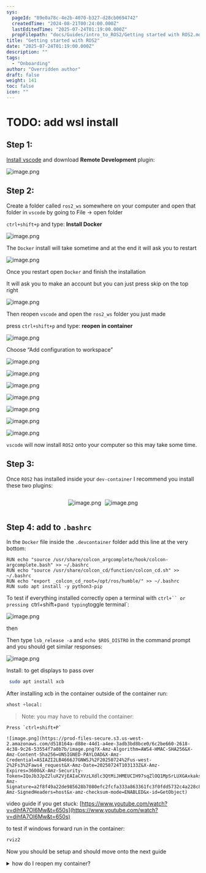 ```yaml
---
sys:
  pageId: "89e0a78c-4e2b-4070-b327-d28cb0694742"
  createdTime: "2024-08-21T00:24:00.000Z"
  lastEditedTime: "2025-07-24T01:19:00.000Z"
  propFilepath: "docs/Guides/intro_to_ROS2/Getting started with ROS2.md"
title: "Getting started with ROS2"
date: "2025-07-24T01:19:00.000Z"
description: ""
tags:
  - "Onboarding"
author: "Overridden author"
draft: false
weight: 141
toc: false
icon: ""
---
```


# TODO: add wsl install

## Step 1:

[Install vscode](https://code.visualstudio.com/download) and download **Remote Development** plugin:

![image.png](https://prod-files-secure.s3.us-west-2.amazonaws.com/d518164a-d88e-44d1-a4ee-3adb3bd8bce0/efb52993-1881-4a40-b95e-6f020334f022/image.png?X-Amz-Algorithm=AWS4-HMAC-SHA256&X-Amz-Content-Sha256=UNSIGNED-PAYLOAD&X-Amz-Credential=ASIAZI2LB4662F4DF6UH%2F20250724%2Fus-west-2%2Fs3%2Faws4_request&X-Amz-Date=20250724T103127Z&X-Amz-Expires=3600&X-Amz-Security-Token=IQoJb3JpZ2luX2VjEAIaCXVzLXdlc3QtMiJHMEUCIHxkCJArl%2Bz8Lkx0YLsAcQ7XftOl0q%2FUeCbVjavQJcrJAiEA5DLNZ9Nzhcj5a9gPWy5ukVQ%2B3B%2BcZCwuw5WJVnunmwQq%2FwMIKxAAGgw2Mzc0MjMxODM4MDUiDH9nNLQxBtWgLRAivircA2Fiv7BU0wD5BaflRGsTwIDPOHLuTlv2u8LFDsz9yeeYGQs9grQA88zRnIeZsRDKDgDFal4RiaE%2Byq647ZOfXfr4%2BASio8%2FkwaPUaxgp1CIiZONFfs0R%2FXloZelkpFCWQy9Q7yN8IwXHTHv6gv%2BF2hV%2BE7F2DmwhoVgzZkwGUQ4iVJP2STgekAcdsGMMmJoLWyQ77mNtNdKX1owaYuxHkdPJZYcFhBt7BLF1IEF3uo062COgM%2ForKq5ofkSKyCtHrGBLonGDcIROq%2FrwswAo4I0tMSjRDbllItxskjYjhyktcUiKVfNzJJ5%2FcZAgtmk1hrKkBSSgKN%2BUyPWaSqAg5aX%2B9thF0uUb%2F6ywesAeBYeYtvYdeuXnIdiVeWXLjbdMlciV%2F0YqYIi77lW1%2FlRY83z9yY3XX4STENCRsEpiH0PKDlRkwkgej2PTDdpiJsEBaz%2FAH1T2sTLTXHkMaOqHivfXGhwM%2BjXzcfp%2BHV6tGTZSzJ9X89s2dkGk3VD%2FCrWn%2BUMhsH4LQpT1KCbrWK8VQ3%2FiDN6A55Qjlm48dIupCf1tOSw03LbFrFdsJ3nU5xW2BZ12hZGbdHCymZxCpqzQ%2BtwGMeZpgu4bW6vTl9FW%2Brfzw%2Fyg29jUQV9M343UMJuPiMQGOqUBFjdxpYRE3EIyb1ASM%2BvXohy8QnqfS60JWYlNwMuD%2FCDkmbuQ4Jnje10p2zIwKGULlAyRHmjIwQTH3eIkvpSa0%2BrUkD67dCScmphyygTr4AnvC6GLpeuYtk3QE%2BhExGxRzr3v6XdeBtEj2qR01oq%2BK25Zh0ZrRTJUPbs3W6beIR9noxwhHElppmbQiApG8GDMmaADC00S45Q09eUNTU%2FUyKK6B2oM&X-Amz-Signature=c00b49f38c87e3d11896828e27c5c75b959ec7be9cb0b721836033d4c89767ff&X-Amz-SignedHeaders=host&x-amz-checksum-mode=ENABLED&x-id=GetObject)

## Step 2:

Create a folder called `ros2_ws` somewhere on your computer and open that folder in `vscode` by going to File → open folder 

`ctrl+shift+p` and type: **Install Docker**

![image.png](https://prod-files-secure.s3.us-west-2.amazonaws.com/d518164a-d88e-44d1-a4ee-3adb3bd8bce0/2269dc0e-1cd5-47ff-bceb-c04ad9b2eab0/image.png?X-Amz-Algorithm=AWS4-HMAC-SHA256&X-Amz-Content-Sha256=UNSIGNED-PAYLOAD&X-Amz-Credential=ASIAZI2LB4662F4DF6UH%2F20250724%2Fus-west-2%2Fs3%2Faws4_request&X-Amz-Date=20250724T103127Z&X-Amz-Expires=3600&X-Amz-Security-Token=IQoJb3JpZ2luX2VjEAIaCXVzLXdlc3QtMiJHMEUCIHxkCJArl%2Bz8Lkx0YLsAcQ7XftOl0q%2FUeCbVjavQJcrJAiEA5DLNZ9Nzhcj5a9gPWy5ukVQ%2B3B%2BcZCwuw5WJVnunmwQq%2FwMIKxAAGgw2Mzc0MjMxODM4MDUiDH9nNLQxBtWgLRAivircA2Fiv7BU0wD5BaflRGsTwIDPOHLuTlv2u8LFDsz9yeeYGQs9grQA88zRnIeZsRDKDgDFal4RiaE%2Byq647ZOfXfr4%2BASio8%2FkwaPUaxgp1CIiZONFfs0R%2FXloZelkpFCWQy9Q7yN8IwXHTHv6gv%2BF2hV%2BE7F2DmwhoVgzZkwGUQ4iVJP2STgekAcdsGMMmJoLWyQ77mNtNdKX1owaYuxHkdPJZYcFhBt7BLF1IEF3uo062COgM%2ForKq5ofkSKyCtHrGBLonGDcIROq%2FrwswAo4I0tMSjRDbllItxskjYjhyktcUiKVfNzJJ5%2FcZAgtmk1hrKkBSSgKN%2BUyPWaSqAg5aX%2B9thF0uUb%2F6ywesAeBYeYtvYdeuXnIdiVeWXLjbdMlciV%2F0YqYIi77lW1%2FlRY83z9yY3XX4STENCRsEpiH0PKDlRkwkgej2PTDdpiJsEBaz%2FAH1T2sTLTXHkMaOqHivfXGhwM%2BjXzcfp%2BHV6tGTZSzJ9X89s2dkGk3VD%2FCrWn%2BUMhsH4LQpT1KCbrWK8VQ3%2FiDN6A55Qjlm48dIupCf1tOSw03LbFrFdsJ3nU5xW2BZ12hZGbdHCymZxCpqzQ%2BtwGMeZpgu4bW6vTl9FW%2Brfzw%2Fyg29jUQV9M343UMJuPiMQGOqUBFjdxpYRE3EIyb1ASM%2BvXohy8QnqfS60JWYlNwMuD%2FCDkmbuQ4Jnje10p2zIwKGULlAyRHmjIwQTH3eIkvpSa0%2BrUkD67dCScmphyygTr4AnvC6GLpeuYtk3QE%2BhExGxRzr3v6XdeBtEj2qR01oq%2BK25Zh0ZrRTJUPbs3W6beIR9noxwhHElppmbQiApG8GDMmaADC00S45Q09eUNTU%2FUyKK6B2oM&X-Amz-Signature=c79c3fbf0532223f680466d9b42f1290185061c9ef31774fe71b1bcb8ab3f087&X-Amz-SignedHeaders=host&x-amz-checksum-mode=ENABLED&x-id=GetObject)

The `Docker` install will take sometime and at the end it will ask you to restart

![image.png](https://prod-files-secure.s3.us-west-2.amazonaws.com/d518164a-d88e-44d1-a4ee-3adb3bd8bce0/ed233f78-be33-4b1f-b89c-9c346c0e961e/image.png?X-Amz-Algorithm=AWS4-HMAC-SHA256&X-Amz-Content-Sha256=UNSIGNED-PAYLOAD&X-Amz-Credential=ASIAZI2LB4662F4DF6UH%2F20250724%2Fus-west-2%2Fs3%2Faws4_request&X-Amz-Date=20250724T103127Z&X-Amz-Expires=3600&X-Amz-Security-Token=IQoJb3JpZ2luX2VjEAIaCXVzLXdlc3QtMiJHMEUCIHxkCJArl%2Bz8Lkx0YLsAcQ7XftOl0q%2FUeCbVjavQJcrJAiEA5DLNZ9Nzhcj5a9gPWy5ukVQ%2B3B%2BcZCwuw5WJVnunmwQq%2FwMIKxAAGgw2Mzc0MjMxODM4MDUiDH9nNLQxBtWgLRAivircA2Fiv7BU0wD5BaflRGsTwIDPOHLuTlv2u8LFDsz9yeeYGQs9grQA88zRnIeZsRDKDgDFal4RiaE%2Byq647ZOfXfr4%2BASio8%2FkwaPUaxgp1CIiZONFfs0R%2FXloZelkpFCWQy9Q7yN8IwXHTHv6gv%2BF2hV%2BE7F2DmwhoVgzZkwGUQ4iVJP2STgekAcdsGMMmJoLWyQ77mNtNdKX1owaYuxHkdPJZYcFhBt7BLF1IEF3uo062COgM%2ForKq5ofkSKyCtHrGBLonGDcIROq%2FrwswAo4I0tMSjRDbllItxskjYjhyktcUiKVfNzJJ5%2FcZAgtmk1hrKkBSSgKN%2BUyPWaSqAg5aX%2B9thF0uUb%2F6ywesAeBYeYtvYdeuXnIdiVeWXLjbdMlciV%2F0YqYIi77lW1%2FlRY83z9yY3XX4STENCRsEpiH0PKDlRkwkgej2PTDdpiJsEBaz%2FAH1T2sTLTXHkMaOqHivfXGhwM%2BjXzcfp%2BHV6tGTZSzJ9X89s2dkGk3VD%2FCrWn%2BUMhsH4LQpT1KCbrWK8VQ3%2FiDN6A55Qjlm48dIupCf1tOSw03LbFrFdsJ3nU5xW2BZ12hZGbdHCymZxCpqzQ%2BtwGMeZpgu4bW6vTl9FW%2Brfzw%2Fyg29jUQV9M343UMJuPiMQGOqUBFjdxpYRE3EIyb1ASM%2BvXohy8QnqfS60JWYlNwMuD%2FCDkmbuQ4Jnje10p2zIwKGULlAyRHmjIwQTH3eIkvpSa0%2BrUkD67dCScmphyygTr4AnvC6GLpeuYtk3QE%2BhExGxRzr3v6XdeBtEj2qR01oq%2BK25Zh0ZrRTJUPbs3W6beIR9noxwhHElppmbQiApG8GDMmaADC00S45Q09eUNTU%2FUyKK6B2oM&X-Amz-Signature=76fbecfaa113ca83d3561f0872426c2a45d53b2546084d7bb369c6aa777645e7&X-Amz-SignedHeaders=host&x-amz-checksum-mode=ENABLED&x-id=GetObject)

Once you restart open `Docker` and finish the installation

It will ask you to make an account but you can just press skip on the top right

![image.png](https://prod-files-secure.s3.us-west-2.amazonaws.com/d518164a-d88e-44d1-a4ee-3adb3bd8bce0/21010ad9-1659-4fd9-9f59-9932a09b2a3d/image.png?X-Amz-Algorithm=AWS4-HMAC-SHA256&X-Amz-Content-Sha256=UNSIGNED-PAYLOAD&X-Amz-Credential=ASIAZI2LB4662F4DF6UH%2F20250724%2Fus-west-2%2Fs3%2Faws4_request&X-Amz-Date=20250724T103127Z&X-Amz-Expires=3600&X-Amz-Security-Token=IQoJb3JpZ2luX2VjEAIaCXVzLXdlc3QtMiJHMEUCIHxkCJArl%2Bz8Lkx0YLsAcQ7XftOl0q%2FUeCbVjavQJcrJAiEA5DLNZ9Nzhcj5a9gPWy5ukVQ%2B3B%2BcZCwuw5WJVnunmwQq%2FwMIKxAAGgw2Mzc0MjMxODM4MDUiDH9nNLQxBtWgLRAivircA2Fiv7BU0wD5BaflRGsTwIDPOHLuTlv2u8LFDsz9yeeYGQs9grQA88zRnIeZsRDKDgDFal4RiaE%2Byq647ZOfXfr4%2BASio8%2FkwaPUaxgp1CIiZONFfs0R%2FXloZelkpFCWQy9Q7yN8IwXHTHv6gv%2BF2hV%2BE7F2DmwhoVgzZkwGUQ4iVJP2STgekAcdsGMMmJoLWyQ77mNtNdKX1owaYuxHkdPJZYcFhBt7BLF1IEF3uo062COgM%2ForKq5ofkSKyCtHrGBLonGDcIROq%2FrwswAo4I0tMSjRDbllItxskjYjhyktcUiKVfNzJJ5%2FcZAgtmk1hrKkBSSgKN%2BUyPWaSqAg5aX%2B9thF0uUb%2F6ywesAeBYeYtvYdeuXnIdiVeWXLjbdMlciV%2F0YqYIi77lW1%2FlRY83z9yY3XX4STENCRsEpiH0PKDlRkwkgej2PTDdpiJsEBaz%2FAH1T2sTLTXHkMaOqHivfXGhwM%2BjXzcfp%2BHV6tGTZSzJ9X89s2dkGk3VD%2FCrWn%2BUMhsH4LQpT1KCbrWK8VQ3%2FiDN6A55Qjlm48dIupCf1tOSw03LbFrFdsJ3nU5xW2BZ12hZGbdHCymZxCpqzQ%2BtwGMeZpgu4bW6vTl9FW%2Brfzw%2Fyg29jUQV9M343UMJuPiMQGOqUBFjdxpYRE3EIyb1ASM%2BvXohy8QnqfS60JWYlNwMuD%2FCDkmbuQ4Jnje10p2zIwKGULlAyRHmjIwQTH3eIkvpSa0%2BrUkD67dCScmphyygTr4AnvC6GLpeuYtk3QE%2BhExGxRzr3v6XdeBtEj2qR01oq%2BK25Zh0ZrRTJUPbs3W6beIR9noxwhHElppmbQiApG8GDMmaADC00S45Q09eUNTU%2FUyKK6B2oM&X-Amz-Signature=d8d1a1bc188ae75e262825bd8378f6f3aa180f93f732f419af96aa88be714178&X-Amz-SignedHeaders=host&x-amz-checksum-mode=ENABLED&x-id=GetObject)

Then reopen `vscode` and open the `ros2_ws` folder you just made

press `ctrl+shift+p` and type: **reopen in container**

![image.png](https://prod-files-secure.s3.us-west-2.amazonaws.com/d518164a-d88e-44d1-a4ee-3adb3bd8bce0/4e93b8c2-41ad-488c-8095-c74205196118/image.png?X-Amz-Algorithm=AWS4-HMAC-SHA256&X-Amz-Content-Sha256=UNSIGNED-PAYLOAD&X-Amz-Credential=ASIAZI2LB4662F4DF6UH%2F20250724%2Fus-west-2%2Fs3%2Faws4_request&X-Amz-Date=20250724T103127Z&X-Amz-Expires=3600&X-Amz-Security-Token=IQoJb3JpZ2luX2VjEAIaCXVzLXdlc3QtMiJHMEUCIHxkCJArl%2Bz8Lkx0YLsAcQ7XftOl0q%2FUeCbVjavQJcrJAiEA5DLNZ9Nzhcj5a9gPWy5ukVQ%2B3B%2BcZCwuw5WJVnunmwQq%2FwMIKxAAGgw2Mzc0MjMxODM4MDUiDH9nNLQxBtWgLRAivircA2Fiv7BU0wD5BaflRGsTwIDPOHLuTlv2u8LFDsz9yeeYGQs9grQA88zRnIeZsRDKDgDFal4RiaE%2Byq647ZOfXfr4%2BASio8%2FkwaPUaxgp1CIiZONFfs0R%2FXloZelkpFCWQy9Q7yN8IwXHTHv6gv%2BF2hV%2BE7F2DmwhoVgzZkwGUQ4iVJP2STgekAcdsGMMmJoLWyQ77mNtNdKX1owaYuxHkdPJZYcFhBt7BLF1IEF3uo062COgM%2ForKq5ofkSKyCtHrGBLonGDcIROq%2FrwswAo4I0tMSjRDbllItxskjYjhyktcUiKVfNzJJ5%2FcZAgtmk1hrKkBSSgKN%2BUyPWaSqAg5aX%2B9thF0uUb%2F6ywesAeBYeYtvYdeuXnIdiVeWXLjbdMlciV%2F0YqYIi77lW1%2FlRY83z9yY3XX4STENCRsEpiH0PKDlRkwkgej2PTDdpiJsEBaz%2FAH1T2sTLTXHkMaOqHivfXGhwM%2BjXzcfp%2BHV6tGTZSzJ9X89s2dkGk3VD%2FCrWn%2BUMhsH4LQpT1KCbrWK8VQ3%2FiDN6A55Qjlm48dIupCf1tOSw03LbFrFdsJ3nU5xW2BZ12hZGbdHCymZxCpqzQ%2BtwGMeZpgu4bW6vTl9FW%2Brfzw%2Fyg29jUQV9M343UMJuPiMQGOqUBFjdxpYRE3EIyb1ASM%2BvXohy8QnqfS60JWYlNwMuD%2FCDkmbuQ4Jnje10p2zIwKGULlAyRHmjIwQTH3eIkvpSa0%2BrUkD67dCScmphyygTr4AnvC6GLpeuYtk3QE%2BhExGxRzr3v6XdeBtEj2qR01oq%2BK25Zh0ZrRTJUPbs3W6beIR9noxwhHElppmbQiApG8GDMmaADC00S45Q09eUNTU%2FUyKK6B2oM&X-Amz-Signature=a9f3c9ea0089d3d75205aaeccf75dd136bc0affea17526df60aac3dfd7c0029c&X-Amz-SignedHeaders=host&x-amz-checksum-mode=ENABLED&x-id=GetObject)

Choose “Add configuration to workspace”

![image.png](https://prod-files-secure.s3.us-west-2.amazonaws.com/d518164a-d88e-44d1-a4ee-3adb3bd8bce0/9560b282-5060-4989-ba37-97e7b2c22476/image.png?X-Amz-Algorithm=AWS4-HMAC-SHA256&X-Amz-Content-Sha256=UNSIGNED-PAYLOAD&X-Amz-Credential=ASIAZI2LB4662F4DF6UH%2F20250724%2Fus-west-2%2Fs3%2Faws4_request&X-Amz-Date=20250724T103127Z&X-Amz-Expires=3600&X-Amz-Security-Token=IQoJb3JpZ2luX2VjEAIaCXVzLXdlc3QtMiJHMEUCIHxkCJArl%2Bz8Lkx0YLsAcQ7XftOl0q%2FUeCbVjavQJcrJAiEA5DLNZ9Nzhcj5a9gPWy5ukVQ%2B3B%2BcZCwuw5WJVnunmwQq%2FwMIKxAAGgw2Mzc0MjMxODM4MDUiDH9nNLQxBtWgLRAivircA2Fiv7BU0wD5BaflRGsTwIDPOHLuTlv2u8LFDsz9yeeYGQs9grQA88zRnIeZsRDKDgDFal4RiaE%2Byq647ZOfXfr4%2BASio8%2FkwaPUaxgp1CIiZONFfs0R%2FXloZelkpFCWQy9Q7yN8IwXHTHv6gv%2BF2hV%2BE7F2DmwhoVgzZkwGUQ4iVJP2STgekAcdsGMMmJoLWyQ77mNtNdKX1owaYuxHkdPJZYcFhBt7BLF1IEF3uo062COgM%2ForKq5ofkSKyCtHrGBLonGDcIROq%2FrwswAo4I0tMSjRDbllItxskjYjhyktcUiKVfNzJJ5%2FcZAgtmk1hrKkBSSgKN%2BUyPWaSqAg5aX%2B9thF0uUb%2F6ywesAeBYeYtvYdeuXnIdiVeWXLjbdMlciV%2F0YqYIi77lW1%2FlRY83z9yY3XX4STENCRsEpiH0PKDlRkwkgej2PTDdpiJsEBaz%2FAH1T2sTLTXHkMaOqHivfXGhwM%2BjXzcfp%2BHV6tGTZSzJ9X89s2dkGk3VD%2FCrWn%2BUMhsH4LQpT1KCbrWK8VQ3%2FiDN6A55Qjlm48dIupCf1tOSw03LbFrFdsJ3nU5xW2BZ12hZGbdHCymZxCpqzQ%2BtwGMeZpgu4bW6vTl9FW%2Brfzw%2Fyg29jUQV9M343UMJuPiMQGOqUBFjdxpYRE3EIyb1ASM%2BvXohy8QnqfS60JWYlNwMuD%2FCDkmbuQ4Jnje10p2zIwKGULlAyRHmjIwQTH3eIkvpSa0%2BrUkD67dCScmphyygTr4AnvC6GLpeuYtk3QE%2BhExGxRzr3v6XdeBtEj2qR01oq%2BK25Zh0ZrRTJUPbs3W6beIR9noxwhHElppmbQiApG8GDMmaADC00S45Q09eUNTU%2FUyKK6B2oM&X-Amz-Signature=3869a7a22fcd809dd955bebd84bee1429cf28f8eabe4b590034df0ba55c86ef0&X-Amz-SignedHeaders=host&x-amz-checksum-mode=ENABLED&x-id=GetObject)

![image.png](https://prod-files-secure.s3.us-west-2.amazonaws.com/d518164a-d88e-44d1-a4ee-3adb3bd8bce0/2ee63f81-886b-48e8-a553-dc6e5eac99e4/image.png?X-Amz-Algorithm=AWS4-HMAC-SHA256&X-Amz-Content-Sha256=UNSIGNED-PAYLOAD&X-Amz-Credential=ASIAZI2LB4662F4DF6UH%2F20250724%2Fus-west-2%2Fs3%2Faws4_request&X-Amz-Date=20250724T103127Z&X-Amz-Expires=3600&X-Amz-Security-Token=IQoJb3JpZ2luX2VjEAIaCXVzLXdlc3QtMiJHMEUCIHxkCJArl%2Bz8Lkx0YLsAcQ7XftOl0q%2FUeCbVjavQJcrJAiEA5DLNZ9Nzhcj5a9gPWy5ukVQ%2B3B%2BcZCwuw5WJVnunmwQq%2FwMIKxAAGgw2Mzc0MjMxODM4MDUiDH9nNLQxBtWgLRAivircA2Fiv7BU0wD5BaflRGsTwIDPOHLuTlv2u8LFDsz9yeeYGQs9grQA88zRnIeZsRDKDgDFal4RiaE%2Byq647ZOfXfr4%2BASio8%2FkwaPUaxgp1CIiZONFfs0R%2FXloZelkpFCWQy9Q7yN8IwXHTHv6gv%2BF2hV%2BE7F2DmwhoVgzZkwGUQ4iVJP2STgekAcdsGMMmJoLWyQ77mNtNdKX1owaYuxHkdPJZYcFhBt7BLF1IEF3uo062COgM%2ForKq5ofkSKyCtHrGBLonGDcIROq%2FrwswAo4I0tMSjRDbllItxskjYjhyktcUiKVfNzJJ5%2FcZAgtmk1hrKkBSSgKN%2BUyPWaSqAg5aX%2B9thF0uUb%2F6ywesAeBYeYtvYdeuXnIdiVeWXLjbdMlciV%2F0YqYIi77lW1%2FlRY83z9yY3XX4STENCRsEpiH0PKDlRkwkgej2PTDdpiJsEBaz%2FAH1T2sTLTXHkMaOqHivfXGhwM%2BjXzcfp%2BHV6tGTZSzJ9X89s2dkGk3VD%2FCrWn%2BUMhsH4LQpT1KCbrWK8VQ3%2FiDN6A55Qjlm48dIupCf1tOSw03LbFrFdsJ3nU5xW2BZ12hZGbdHCymZxCpqzQ%2BtwGMeZpgu4bW6vTl9FW%2Brfzw%2Fyg29jUQV9M343UMJuPiMQGOqUBFjdxpYRE3EIyb1ASM%2BvXohy8QnqfS60JWYlNwMuD%2FCDkmbuQ4Jnje10p2zIwKGULlAyRHmjIwQTH3eIkvpSa0%2BrUkD67dCScmphyygTr4AnvC6GLpeuYtk3QE%2BhExGxRzr3v6XdeBtEj2qR01oq%2BK25Zh0ZrRTJUPbs3W6beIR9noxwhHElppmbQiApG8GDMmaADC00S45Q09eUNTU%2FUyKK6B2oM&X-Amz-Signature=6b09939b7f3667eee2b9b94ce9430a5e223c310653f876df7c77e5c40a330bbc&X-Amz-SignedHeaders=host&x-amz-checksum-mode=ENABLED&x-id=GetObject)

![image.png](https://prod-files-secure.s3.us-west-2.amazonaws.com/d518164a-d88e-44d1-a4ee-3adb3bd8bce0/e0fd626c-c8b6-4b2c-95d1-fa4c26514504/image.png?X-Amz-Algorithm=AWS4-HMAC-SHA256&X-Amz-Content-Sha256=UNSIGNED-PAYLOAD&X-Amz-Credential=ASIAZI2LB4662F4DF6UH%2F20250724%2Fus-west-2%2Fs3%2Faws4_request&X-Amz-Date=20250724T103127Z&X-Amz-Expires=3600&X-Amz-Security-Token=IQoJb3JpZ2luX2VjEAIaCXVzLXdlc3QtMiJHMEUCIHxkCJArl%2Bz8Lkx0YLsAcQ7XftOl0q%2FUeCbVjavQJcrJAiEA5DLNZ9Nzhcj5a9gPWy5ukVQ%2B3B%2BcZCwuw5WJVnunmwQq%2FwMIKxAAGgw2Mzc0MjMxODM4MDUiDH9nNLQxBtWgLRAivircA2Fiv7BU0wD5BaflRGsTwIDPOHLuTlv2u8LFDsz9yeeYGQs9grQA88zRnIeZsRDKDgDFal4RiaE%2Byq647ZOfXfr4%2BASio8%2FkwaPUaxgp1CIiZONFfs0R%2FXloZelkpFCWQy9Q7yN8IwXHTHv6gv%2BF2hV%2BE7F2DmwhoVgzZkwGUQ4iVJP2STgekAcdsGMMmJoLWyQ77mNtNdKX1owaYuxHkdPJZYcFhBt7BLF1IEF3uo062COgM%2ForKq5ofkSKyCtHrGBLonGDcIROq%2FrwswAo4I0tMSjRDbllItxskjYjhyktcUiKVfNzJJ5%2FcZAgtmk1hrKkBSSgKN%2BUyPWaSqAg5aX%2B9thF0uUb%2F6ywesAeBYeYtvYdeuXnIdiVeWXLjbdMlciV%2F0YqYIi77lW1%2FlRY83z9yY3XX4STENCRsEpiH0PKDlRkwkgej2PTDdpiJsEBaz%2FAH1T2sTLTXHkMaOqHivfXGhwM%2BjXzcfp%2BHV6tGTZSzJ9X89s2dkGk3VD%2FCrWn%2BUMhsH4LQpT1KCbrWK8VQ3%2FiDN6A55Qjlm48dIupCf1tOSw03LbFrFdsJ3nU5xW2BZ12hZGbdHCymZxCpqzQ%2BtwGMeZpgu4bW6vTl9FW%2Brfzw%2Fyg29jUQV9M343UMJuPiMQGOqUBFjdxpYRE3EIyb1ASM%2BvXohy8QnqfS60JWYlNwMuD%2FCDkmbuQ4Jnje10p2zIwKGULlAyRHmjIwQTH3eIkvpSa0%2BrUkD67dCScmphyygTr4AnvC6GLpeuYtk3QE%2BhExGxRzr3v6XdeBtEj2qR01oq%2BK25Zh0ZrRTJUPbs3W6beIR9noxwhHElppmbQiApG8GDMmaADC00S45Q09eUNTU%2FUyKK6B2oM&X-Amz-Signature=efbcecc21cf181c8de1acb5d25df3c354016ccfc9d629d9efa36fc0da58bed34&X-Amz-SignedHeaders=host&x-amz-checksum-mode=ENABLED&x-id=GetObject)

![image.png](https://prod-files-secure.s3.us-west-2.amazonaws.com/d518164a-d88e-44d1-a4ee-3adb3bd8bce0/a2e13f50-d2ab-4719-a4c2-7ced634bfc9d/image.png?X-Amz-Algorithm=AWS4-HMAC-SHA256&X-Amz-Content-Sha256=UNSIGNED-PAYLOAD&X-Amz-Credential=ASIAZI2LB4662F4DF6UH%2F20250724%2Fus-west-2%2Fs3%2Faws4_request&X-Amz-Date=20250724T103127Z&X-Amz-Expires=3600&X-Amz-Security-Token=IQoJb3JpZ2luX2VjEAIaCXVzLXdlc3QtMiJHMEUCIHxkCJArl%2Bz8Lkx0YLsAcQ7XftOl0q%2FUeCbVjavQJcrJAiEA5DLNZ9Nzhcj5a9gPWy5ukVQ%2B3B%2BcZCwuw5WJVnunmwQq%2FwMIKxAAGgw2Mzc0MjMxODM4MDUiDH9nNLQxBtWgLRAivircA2Fiv7BU0wD5BaflRGsTwIDPOHLuTlv2u8LFDsz9yeeYGQs9grQA88zRnIeZsRDKDgDFal4RiaE%2Byq647ZOfXfr4%2BASio8%2FkwaPUaxgp1CIiZONFfs0R%2FXloZelkpFCWQy9Q7yN8IwXHTHv6gv%2BF2hV%2BE7F2DmwhoVgzZkwGUQ4iVJP2STgekAcdsGMMmJoLWyQ77mNtNdKX1owaYuxHkdPJZYcFhBt7BLF1IEF3uo062COgM%2ForKq5ofkSKyCtHrGBLonGDcIROq%2FrwswAo4I0tMSjRDbllItxskjYjhyktcUiKVfNzJJ5%2FcZAgtmk1hrKkBSSgKN%2BUyPWaSqAg5aX%2B9thF0uUb%2F6ywesAeBYeYtvYdeuXnIdiVeWXLjbdMlciV%2F0YqYIi77lW1%2FlRY83z9yY3XX4STENCRsEpiH0PKDlRkwkgej2PTDdpiJsEBaz%2FAH1T2sTLTXHkMaOqHivfXGhwM%2BjXzcfp%2BHV6tGTZSzJ9X89s2dkGk3VD%2FCrWn%2BUMhsH4LQpT1KCbrWK8VQ3%2FiDN6A55Qjlm48dIupCf1tOSw03LbFrFdsJ3nU5xW2BZ12hZGbdHCymZxCpqzQ%2BtwGMeZpgu4bW6vTl9FW%2Brfzw%2Fyg29jUQV9M343UMJuPiMQGOqUBFjdxpYRE3EIyb1ASM%2BvXohy8QnqfS60JWYlNwMuD%2FCDkmbuQ4Jnje10p2zIwKGULlAyRHmjIwQTH3eIkvpSa0%2BrUkD67dCScmphyygTr4AnvC6GLpeuYtk3QE%2BhExGxRzr3v6XdeBtEj2qR01oq%2BK25Zh0ZrRTJUPbs3W6beIR9noxwhHElppmbQiApG8GDMmaADC00S45Q09eUNTU%2FUyKK6B2oM&X-Amz-Signature=d6565378c52a186d8dc484c7b55cec7922d7eeeb9028f98eac709a1436a4c03f&X-Amz-SignedHeaders=host&x-amz-checksum-mode=ENABLED&x-id=GetObject)

![image.png](https://prod-files-secure.s3.us-west-2.amazonaws.com/d518164a-d88e-44d1-a4ee-3adb3bd8bce0/6cc478ad-aaba-4bf7-9fcc-403277ab896c/image.png?X-Amz-Algorithm=AWS4-HMAC-SHA256&X-Amz-Content-Sha256=UNSIGNED-PAYLOAD&X-Amz-Credential=ASIAZI2LB4662F4DF6UH%2F20250724%2Fus-west-2%2Fs3%2Faws4_request&X-Amz-Date=20250724T103127Z&X-Amz-Expires=3600&X-Amz-Security-Token=IQoJb3JpZ2luX2VjEAIaCXVzLXdlc3QtMiJHMEUCIHxkCJArl%2Bz8Lkx0YLsAcQ7XftOl0q%2FUeCbVjavQJcrJAiEA5DLNZ9Nzhcj5a9gPWy5ukVQ%2B3B%2BcZCwuw5WJVnunmwQq%2FwMIKxAAGgw2Mzc0MjMxODM4MDUiDH9nNLQxBtWgLRAivircA2Fiv7BU0wD5BaflRGsTwIDPOHLuTlv2u8LFDsz9yeeYGQs9grQA88zRnIeZsRDKDgDFal4RiaE%2Byq647ZOfXfr4%2BASio8%2FkwaPUaxgp1CIiZONFfs0R%2FXloZelkpFCWQy9Q7yN8IwXHTHv6gv%2BF2hV%2BE7F2DmwhoVgzZkwGUQ4iVJP2STgekAcdsGMMmJoLWyQ77mNtNdKX1owaYuxHkdPJZYcFhBt7BLF1IEF3uo062COgM%2ForKq5ofkSKyCtHrGBLonGDcIROq%2FrwswAo4I0tMSjRDbllItxskjYjhyktcUiKVfNzJJ5%2FcZAgtmk1hrKkBSSgKN%2BUyPWaSqAg5aX%2B9thF0uUb%2F6ywesAeBYeYtvYdeuXnIdiVeWXLjbdMlciV%2F0YqYIi77lW1%2FlRY83z9yY3XX4STENCRsEpiH0PKDlRkwkgej2PTDdpiJsEBaz%2FAH1T2sTLTXHkMaOqHivfXGhwM%2BjXzcfp%2BHV6tGTZSzJ9X89s2dkGk3VD%2FCrWn%2BUMhsH4LQpT1KCbrWK8VQ3%2FiDN6A55Qjlm48dIupCf1tOSw03LbFrFdsJ3nU5xW2BZ12hZGbdHCymZxCpqzQ%2BtwGMeZpgu4bW6vTl9FW%2Brfzw%2Fyg29jUQV9M343UMJuPiMQGOqUBFjdxpYRE3EIyb1ASM%2BvXohy8QnqfS60JWYlNwMuD%2FCDkmbuQ4Jnje10p2zIwKGULlAyRHmjIwQTH3eIkvpSa0%2BrUkD67dCScmphyygTr4AnvC6GLpeuYtk3QE%2BhExGxRzr3v6XdeBtEj2qR01oq%2BK25Zh0ZrRTJUPbs3W6beIR9noxwhHElppmbQiApG8GDMmaADC00S45Q09eUNTU%2FUyKK6B2oM&X-Amz-Signature=3630c10cf6631624dbdf8bd536131d41161c76dd20c302fae2632dfac0de67ee&X-Amz-SignedHeaders=host&x-amz-checksum-mode=ENABLED&x-id=GetObject)

![image.png](https://prod-files-secure.s3.us-west-2.amazonaws.com/d518164a-d88e-44d1-a4ee-3adb3bd8bce0/53255b28-f75e-430f-b9e3-c0ac8577e42b/image.png?X-Amz-Algorithm=AWS4-HMAC-SHA256&X-Amz-Content-Sha256=UNSIGNED-PAYLOAD&X-Amz-Credential=ASIAZI2LB4662F4DF6UH%2F20250724%2Fus-west-2%2Fs3%2Faws4_request&X-Amz-Date=20250724T103127Z&X-Amz-Expires=3600&X-Amz-Security-Token=IQoJb3JpZ2luX2VjEAIaCXVzLXdlc3QtMiJHMEUCIHxkCJArl%2Bz8Lkx0YLsAcQ7XftOl0q%2FUeCbVjavQJcrJAiEA5DLNZ9Nzhcj5a9gPWy5ukVQ%2B3B%2BcZCwuw5WJVnunmwQq%2FwMIKxAAGgw2Mzc0MjMxODM4MDUiDH9nNLQxBtWgLRAivircA2Fiv7BU0wD5BaflRGsTwIDPOHLuTlv2u8LFDsz9yeeYGQs9grQA88zRnIeZsRDKDgDFal4RiaE%2Byq647ZOfXfr4%2BASio8%2FkwaPUaxgp1CIiZONFfs0R%2FXloZelkpFCWQy9Q7yN8IwXHTHv6gv%2BF2hV%2BE7F2DmwhoVgzZkwGUQ4iVJP2STgekAcdsGMMmJoLWyQ77mNtNdKX1owaYuxHkdPJZYcFhBt7BLF1IEF3uo062COgM%2ForKq5ofkSKyCtHrGBLonGDcIROq%2FrwswAo4I0tMSjRDbllItxskjYjhyktcUiKVfNzJJ5%2FcZAgtmk1hrKkBSSgKN%2BUyPWaSqAg5aX%2B9thF0uUb%2F6ywesAeBYeYtvYdeuXnIdiVeWXLjbdMlciV%2F0YqYIi77lW1%2FlRY83z9yY3XX4STENCRsEpiH0PKDlRkwkgej2PTDdpiJsEBaz%2FAH1T2sTLTXHkMaOqHivfXGhwM%2BjXzcfp%2BHV6tGTZSzJ9X89s2dkGk3VD%2FCrWn%2BUMhsH4LQpT1KCbrWK8VQ3%2FiDN6A55Qjlm48dIupCf1tOSw03LbFrFdsJ3nU5xW2BZ12hZGbdHCymZxCpqzQ%2BtwGMeZpgu4bW6vTl9FW%2Brfzw%2Fyg29jUQV9M343UMJuPiMQGOqUBFjdxpYRE3EIyb1ASM%2BvXohy8QnqfS60JWYlNwMuD%2FCDkmbuQ4Jnje10p2zIwKGULlAyRHmjIwQTH3eIkvpSa0%2BrUkD67dCScmphyygTr4AnvC6GLpeuYtk3QE%2BhExGxRzr3v6XdeBtEj2qR01oq%2BK25Zh0ZrRTJUPbs3W6beIR9noxwhHElppmbQiApG8GDMmaADC00S45Q09eUNTU%2FUyKK6B2oM&X-Amz-Signature=53d4d4756a7eef394fd38d3a165198763b3a0d90c2865890b067cddeb14ecdee&X-Amz-SignedHeaders=host&x-amz-checksum-mode=ENABLED&x-id=GetObject)

![image.png](https://prod-files-secure.s3.us-west-2.amazonaws.com/d518164a-d88e-44d1-a4ee-3adb3bd8bce0/7c562767-5af9-4ffb-97d1-327bcdf4ee00/image.png?X-Amz-Algorithm=AWS4-HMAC-SHA256&X-Amz-Content-Sha256=UNSIGNED-PAYLOAD&X-Amz-Credential=ASIAZI2LB4662F4DF6UH%2F20250724%2Fus-west-2%2Fs3%2Faws4_request&X-Amz-Date=20250724T103127Z&X-Amz-Expires=3600&X-Amz-Security-Token=IQoJb3JpZ2luX2VjEAIaCXVzLXdlc3QtMiJHMEUCIHxkCJArl%2Bz8Lkx0YLsAcQ7XftOl0q%2FUeCbVjavQJcrJAiEA5DLNZ9Nzhcj5a9gPWy5ukVQ%2B3B%2BcZCwuw5WJVnunmwQq%2FwMIKxAAGgw2Mzc0MjMxODM4MDUiDH9nNLQxBtWgLRAivircA2Fiv7BU0wD5BaflRGsTwIDPOHLuTlv2u8LFDsz9yeeYGQs9grQA88zRnIeZsRDKDgDFal4RiaE%2Byq647ZOfXfr4%2BASio8%2FkwaPUaxgp1CIiZONFfs0R%2FXloZelkpFCWQy9Q7yN8IwXHTHv6gv%2BF2hV%2BE7F2DmwhoVgzZkwGUQ4iVJP2STgekAcdsGMMmJoLWyQ77mNtNdKX1owaYuxHkdPJZYcFhBt7BLF1IEF3uo062COgM%2ForKq5ofkSKyCtHrGBLonGDcIROq%2FrwswAo4I0tMSjRDbllItxskjYjhyktcUiKVfNzJJ5%2FcZAgtmk1hrKkBSSgKN%2BUyPWaSqAg5aX%2B9thF0uUb%2F6ywesAeBYeYtvYdeuXnIdiVeWXLjbdMlciV%2F0YqYIi77lW1%2FlRY83z9yY3XX4STENCRsEpiH0PKDlRkwkgej2PTDdpiJsEBaz%2FAH1T2sTLTXHkMaOqHivfXGhwM%2BjXzcfp%2BHV6tGTZSzJ9X89s2dkGk3VD%2FCrWn%2BUMhsH4LQpT1KCbrWK8VQ3%2FiDN6A55Qjlm48dIupCf1tOSw03LbFrFdsJ3nU5xW2BZ12hZGbdHCymZxCpqzQ%2BtwGMeZpgu4bW6vTl9FW%2Brfzw%2Fyg29jUQV9M343UMJuPiMQGOqUBFjdxpYRE3EIyb1ASM%2BvXohy8QnqfS60JWYlNwMuD%2FCDkmbuQ4Jnje10p2zIwKGULlAyRHmjIwQTH3eIkvpSa0%2BrUkD67dCScmphyygTr4AnvC6GLpeuYtk3QE%2BhExGxRzr3v6XdeBtEj2qR01oq%2BK25Zh0ZrRTJUPbs3W6beIR9noxwhHElppmbQiApG8GDMmaADC00S45Q09eUNTU%2FUyKK6B2oM&X-Amz-Signature=51efe6c43b3036db99e111a5920da1290a2079bb105b1545c5a1743ec57276de&X-Amz-SignedHeaders=host&x-amz-checksum-mode=ENABLED&x-id=GetObject)

`vscode` will now install `ROS2` onto your computer so this may take some time.

## Step 3:

Once `ROS2` has installed inside your `dev-container` I recommend you install these two plugins:

<div style="display: flex;flex-direction: row; column-gap:10px; max-width: 630px;justify-content: center;">
<div>

![image.png](https://prod-files-secure.s3.us-west-2.amazonaws.com/d518164a-d88e-44d1-a4ee-3adb3bd8bce0/3fc3d550-5a54-4ba1-ba6b-faa01cdb7369/image.png?X-Amz-Algorithm=AWS4-HMAC-SHA256&X-Amz-Content-Sha256=UNSIGNED-PAYLOAD&X-Amz-Credential=ASIAZI2LB4666NNRX42O%2F20250724%2Fus-west-2%2Fs3%2Faws4_request&X-Amz-Date=20250724T103130Z&X-Amz-Expires=3600&X-Amz-Security-Token=IQoJb3JpZ2luX2VjEAIaCXVzLXdlc3QtMiJHMEUCIQDWrSG5m%2FOcXvm2yk4dy63J%2BvIg2swMtW%2BJt%2F%2BeX%2FhIXAIgMiS5CHtC2YJK2dSg18MJxkq8xZTaX%2FGe%2Fh7n75HEvlMq%2FwMIKxAAGgw2Mzc0MjMxODM4MDUiDDW7I23WSW8xrz%2BHVyrcA4qvalI%2F1e0DoGcH0%2FLckVBCi7Fq2tbgKK6XqKatbXYa2l2B%2BMAbK9AM6PQIjRJ1Stsxyx63exgrwFsez%2BLK8qazN9z8sNha2nYn3hy7kz8KtTBHHLC7Ftm01OYEDvM9iKJgq4LUKUM9I64dB7pagSqbbAh3%2BTbWAv673qRLZxOE2tX%2BclWy%2F%2FemvUiwe6XXG2I3voPQKqLtRifwX5rFqeYnamNR%2FKmIP0AATO4fzJ31C4Ahm1DAPIGFyy%2Fgv87W0TcyfFg3sOokYIyws1irQ41tQANkwtQw0p4Rk1qoL%2FlUHEY1ZdUAEUe4aMrM0f8wiXv5tx0uSsb7hBdoLbrdjo33KYLxRxlD8uP3yPmVJBylFUmvrHIwxTM8vmrLAdstkyKEHEWvANVnwz3Smg8DtQoDGUsfOVIfO5CvZUiMPmWfhfU6j9Y9dwdLWxlnX2fwcw6xUvENKiQDtnZUS8sC%2BugRynoKnk9lTmAGftTOzEGZ0VES2quVt9Emjt6PJ7t%2Fbl2vdvr0CQE5XLbZnriCNdz9%2FUaSI1qF%2BhOqKqmhHdbLmy5Pcl1Mjl9cVe9nG5F9fzrcqpVrUldF2c%2BpsLv8XqY8BzGtx52M6PeGpMy3g9FD%2BOF%2FTGzbTXxKu6G5MI6QiMQGOqUBSsk%2B33SEg6KbttqDm%2BMCU9b%2BuIIL422rjF10ruR5CCb5ycimw4mh%2Fl8Z4pzHeNH0gHLijhRoeS%2F2VOK9eWvOSkNDHP7KqpNOv6w4IDS7aG0r7DFyMhkzSV26gVUCBbGoqiyEEw2OUcbMVGOUQrSUwCH%2FfGEzpbMzK2qgDpgWeUCx8zo6hchlDkOmRqlVta2FxH0HBOk45UY5evfkwvI%2FluxoY2Sn&X-Amz-Signature=157616fbf34bede5532e88db48feff84787c9ac473fa78d26371ad99d84aa1a2&X-Amz-SignedHeaders=host&x-amz-checksum-mode=ENABLED&x-id=GetObject)

</div>
<div>

![image.png](https://prod-files-secure.s3.us-west-2.amazonaws.com/d518164a-d88e-44d1-a4ee-3adb3bd8bce0/d994cc66-13c2-4093-a5a3-f84cf4601a82/image.png?X-Amz-Algorithm=AWS4-HMAC-SHA256&X-Amz-Content-Sha256=UNSIGNED-PAYLOAD&X-Amz-Credential=ASIAZI2LB4665PRSCT3C%2F20250724%2Fus-west-2%2Fs3%2Faws4_request&X-Amz-Date=20250724T103133Z&X-Amz-Expires=3600&X-Amz-Security-Token=IQoJb3JpZ2luX2VjEAIaCXVzLXdlc3QtMiJIMEYCIQCJ2T%2BESAFNFhhjjMZxcSfx6R9mXAP%2Fs7JyxQ4bxnJh%2BQIhAKzG3y7yNlHYwJyxjxbBs6ywn89MWub%2FRlpzazvFsP9nKv8DCCsQABoMNjM3NDIzMTgzODA1IgzjyWz3J%2FOgnS2pUl0q3APWdqDd5i%2FYgnoQDT74blPIMW%2Be1mUoMXvoA8EhTiw7Cwyqv54bZ6Twm4lRjTrQxLQ%2Bw9kkAjIEq1ZCYRR3PfknJJ4qH0tFfq04fU2KFjceVpNuRL205rpk0bsRI1yka9Sjd6rHNCvvkeT4r9%2F1EmSklPfNBgZsGVVCIDYwLobY1q9aadp%2BBeuZSVQDj3Gs6DBape27O88dR6NhWNT9Rqwnva1ZDFB%2FpSFUKEB5tPKxDZAUwk%2Fx2IsC%2BSGK%2FncIHun%2Fcj72%2FVKW%2BhCH1ae0P8zS2f3GWoi1b9Is6Foe12jJbU97k0mEMkSuDtNWMCssJHW1blgX7txbWnxsYda7lYpDGg8b6esS7LVjzu1p22r2b5Koj2syzobQGL%2BAZyz8%2FGGF2Hs1VRUnJxtgzBczPPz4z5EeAETPsyzCnb22Y11bCoIffKc4vf20TL6gtWzT9kxMMVXlEyKjOMP0Me3n%2FdFCPvtEwfCk%2BwD6HNZFvRDmLVHD74pklE743DNdLYOJpPOXgRHD%2BUtxtOHhzz4S4z9PWYMKlf%2FVmAFUzGl8XJePBLby08NAMNdOulZBrX%2BR2EG4FKz1OYlL7ZlSP%2BUKHRFiR8UraQRNJugc3kD3AdET1GMwfteBJOK1T%2Be0vTCXj4jEBjqkAbhClNUDDLFUKwpULAIVrc%2BMtEh6u2K0dbH%2F%2B4ReOLYLH97ptFdVZSE99CXDjh%2FIHI4KRG3X%2FeVZbDHqRNgrFBaJt%2FDcj5TRejuad0O%2FS7IE%2FwLOIfXJ1FCySGmzU1fSE8wpgHPmDI3j9we4jMzvEMPLFsN0RNWDFRTT0jFq4G9NipPO6H175XeI9XUeRPrzMXL9tyuMzOw3nHas8%2Bob%2FvtB8qGP&X-Amz-Signature=3a78dd95ed9b4b5d885637e00d3276c6945d2857e78b810d206dada8ca7df89b&X-Amz-SignedHeaders=host&x-amz-checksum-mode=ENABLED&x-id=GetObject)

</div>
</div>

## Step 4: add to `.bashrc`

In the `Docker` file inside the `.devcontainer` folder add this line at the very bottom: 

```docker
RUN echo "source /usr/share/colcon_argcomplete/hook/colcon-argcomplete.bash" >> ~/.bashrc
RUN echo "source /usr/share/colcon_cd/function/colcon_cd.sh" >> ~/.bashrc
RUN echo "export _colcon_cd_root=/opt/ros/humble/" >> ~/.bashrc
RUN sudo apt install -y python3-pip 
```

To test if everything installed correctly open a terminal with `ctrl+`` or pressing `ctrl+shift+p` and typing `toggle terminal`:

![image.png](https://prod-files-secure.s3.us-west-2.amazonaws.com/d518164a-d88e-44d1-a4ee-3adb3bd8bce0/6a4943d8-b04e-4c02-9a58-775f3384d1a5/image.png?X-Amz-Algorithm=AWS4-HMAC-SHA256&X-Amz-Content-Sha256=UNSIGNED-PAYLOAD&X-Amz-Credential=ASIAZI2LB4662F4DF6UH%2F20250724%2Fus-west-2%2Fs3%2Faws4_request&X-Amz-Date=20250724T103127Z&X-Amz-Expires=3600&X-Amz-Security-Token=IQoJb3JpZ2luX2VjEAIaCXVzLXdlc3QtMiJHMEUCIHxkCJArl%2Bz8Lkx0YLsAcQ7XftOl0q%2FUeCbVjavQJcrJAiEA5DLNZ9Nzhcj5a9gPWy5ukVQ%2B3B%2BcZCwuw5WJVnunmwQq%2FwMIKxAAGgw2Mzc0MjMxODM4MDUiDH9nNLQxBtWgLRAivircA2Fiv7BU0wD5BaflRGsTwIDPOHLuTlv2u8LFDsz9yeeYGQs9grQA88zRnIeZsRDKDgDFal4RiaE%2Byq647ZOfXfr4%2BASio8%2FkwaPUaxgp1CIiZONFfs0R%2FXloZelkpFCWQy9Q7yN8IwXHTHv6gv%2BF2hV%2BE7F2DmwhoVgzZkwGUQ4iVJP2STgekAcdsGMMmJoLWyQ77mNtNdKX1owaYuxHkdPJZYcFhBt7BLF1IEF3uo062COgM%2ForKq5ofkSKyCtHrGBLonGDcIROq%2FrwswAo4I0tMSjRDbllItxskjYjhyktcUiKVfNzJJ5%2FcZAgtmk1hrKkBSSgKN%2BUyPWaSqAg5aX%2B9thF0uUb%2F6ywesAeBYeYtvYdeuXnIdiVeWXLjbdMlciV%2F0YqYIi77lW1%2FlRY83z9yY3XX4STENCRsEpiH0PKDlRkwkgej2PTDdpiJsEBaz%2FAH1T2sTLTXHkMaOqHivfXGhwM%2BjXzcfp%2BHV6tGTZSzJ9X89s2dkGk3VD%2FCrWn%2BUMhsH4LQpT1KCbrWK8VQ3%2FiDN6A55Qjlm48dIupCf1tOSw03LbFrFdsJ3nU5xW2BZ12hZGbdHCymZxCpqzQ%2BtwGMeZpgu4bW6vTl9FW%2Brfzw%2Fyg29jUQV9M343UMJuPiMQGOqUBFjdxpYRE3EIyb1ASM%2BvXohy8QnqfS60JWYlNwMuD%2FCDkmbuQ4Jnje10p2zIwKGULlAyRHmjIwQTH3eIkvpSa0%2BrUkD67dCScmphyygTr4AnvC6GLpeuYtk3QE%2BhExGxRzr3v6XdeBtEj2qR01oq%2BK25Zh0ZrRTJUPbs3W6beIR9noxwhHElppmbQiApG8GDMmaADC00S45Q09eUNTU%2FUyKK6B2oM&X-Amz-Signature=2695981c7bd036d97be65dfd8885654164760652ad743cf73cfd55b2f71170fd&X-Amz-SignedHeaders=host&x-amz-checksum-mode=ENABLED&x-id=GetObject)

then 

Then type `lsb_release -a` and `echo $ROS_DISTRO` in the command prompt and you should get similar responses:

![image.png](https://prod-files-secure.s3.us-west-2.amazonaws.com/d518164a-d88e-44d1-a4ee-3adb3bd8bce0/3e635dec-a805-4e85-8b9e-d000e5b71a4e/image.png?X-Amz-Algorithm=AWS4-HMAC-SHA256&X-Amz-Content-Sha256=UNSIGNED-PAYLOAD&X-Amz-Credential=ASIAZI2LB4662F4DF6UH%2F20250724%2Fus-west-2%2Fs3%2Faws4_request&X-Amz-Date=20250724T103127Z&X-Amz-Expires=3600&X-Amz-Security-Token=IQoJb3JpZ2luX2VjEAIaCXVzLXdlc3QtMiJHMEUCIHxkCJArl%2Bz8Lkx0YLsAcQ7XftOl0q%2FUeCbVjavQJcrJAiEA5DLNZ9Nzhcj5a9gPWy5ukVQ%2B3B%2BcZCwuw5WJVnunmwQq%2FwMIKxAAGgw2Mzc0MjMxODM4MDUiDH9nNLQxBtWgLRAivircA2Fiv7BU0wD5BaflRGsTwIDPOHLuTlv2u8LFDsz9yeeYGQs9grQA88zRnIeZsRDKDgDFal4RiaE%2Byq647ZOfXfr4%2BASio8%2FkwaPUaxgp1CIiZONFfs0R%2FXloZelkpFCWQy9Q7yN8IwXHTHv6gv%2BF2hV%2BE7F2DmwhoVgzZkwGUQ4iVJP2STgekAcdsGMMmJoLWyQ77mNtNdKX1owaYuxHkdPJZYcFhBt7BLF1IEF3uo062COgM%2ForKq5ofkSKyCtHrGBLonGDcIROq%2FrwswAo4I0tMSjRDbllItxskjYjhyktcUiKVfNzJJ5%2FcZAgtmk1hrKkBSSgKN%2BUyPWaSqAg5aX%2B9thF0uUb%2F6ywesAeBYeYtvYdeuXnIdiVeWXLjbdMlciV%2F0YqYIi77lW1%2FlRY83z9yY3XX4STENCRsEpiH0PKDlRkwkgej2PTDdpiJsEBaz%2FAH1T2sTLTXHkMaOqHivfXGhwM%2BjXzcfp%2BHV6tGTZSzJ9X89s2dkGk3VD%2FCrWn%2BUMhsH4LQpT1KCbrWK8VQ3%2FiDN6A55Qjlm48dIupCf1tOSw03LbFrFdsJ3nU5xW2BZ12hZGbdHCymZxCpqzQ%2BtwGMeZpgu4bW6vTl9FW%2Brfzw%2Fyg29jUQV9M343UMJuPiMQGOqUBFjdxpYRE3EIyb1ASM%2BvXohy8QnqfS60JWYlNwMuD%2FCDkmbuQ4Jnje10p2zIwKGULlAyRHmjIwQTH3eIkvpSa0%2BrUkD67dCScmphyygTr4AnvC6GLpeuYtk3QE%2BhExGxRzr3v6XdeBtEj2qR01oq%2BK25Zh0ZrRTJUPbs3W6beIR9noxwhHElppmbQiApG8GDMmaADC00S45Q09eUNTU%2FUyKK6B2oM&X-Amz-Signature=9a368db4f6a1f2e15465b718c1b57c6d0b66c654bdf696dfcd95cf3ff09f7a96&X-Amz-SignedHeaders=host&x-amz-checksum-mode=ENABLED&x-id=GetObject)

Install:  to get displays to pass over

```bash
 sudo apt install xcb
```

After installing xcb in the container outside of the container run:

```python
xhost +local:
```

> Note: you may have to rebuild the container:

	Press `ctrl+shift+P`

	![image.png](https://prod-files-secure.s3.us-west-2.amazonaws.com/d518164a-d88e-44d1-a4ee-3adb3bd8bce0/6c2be660-2618-4c38-9c26-53554f7a0b7b/image.png?X-Amz-Algorithm=AWS4-HMAC-SHA256&X-Amz-Content-Sha256=UNSIGNED-PAYLOAD&X-Amz-Credential=ASIAZI2LB4666J7GNWSJ%2F20250724%2Fus-west-2%2Fs3%2Faws4_request&X-Amz-Date=20250724T103133Z&X-Amz-Expires=3600&X-Amz-Security-Token=IQoJb3JpZ2luX2VjEAIaCXVzLXdlc3QtMiJHMEUCIH97sqZlOQ1MpSrLUXGAxkakseK%2Bob7nByH8EzqiG21sAiEAiaWEj7kYGBEcVnsvDmFCeuPKNuiDjZVhCRfvpN%2F%2F4XQq%2FwMIKxAAGgw2Mzc0MjMxODM4MDUiDMKBgAkgzWNW4oTlcCrcAzBx5uj7NqHLiyntanGWZE8pvwce1FKbCSWQi9VLepat3lyv4rFDHMFFjFaMVb7q7yF5ePNmIHZyBdxdP%2By8Th4BQwTCkBJ%2FfY%2Fg%2Bcgll9h77KV8m2jLRPagSpmNDKUSCUw5%2BcVKnNvuhrcHF4QJH1lYq0RomXczyNLMxBSBDTR4MGy9tef%2BhjrR7hsXr3F2KqocyVhB28VA0ZvV1c3epZUVDE458ApG%2BIZTgzDUyQuFNzhCWDvHchwAxxRneuWVhNTPwHXbmIo4e2emICrdk31O72DFKoYlhBhZPsheX0At59OiTND7Bo%2FI3y3z5JwWXVzTkO85Pu87cLUq%2F%2FvSK36PYdrf06t9b5MJg21%2FNj5u4jgAQeQUUrnosox8lEAH54d2GED6wQGISNhFCPN2MxE%2F%2Bsx9nNkn8PmdYmsnGXxUoydSTC9N9f0Gc3DPyDv3lSsIu1raL%2FB%2FOt0uvbtZCKyRjqK2q7UHgMZSFUj0K9aaUX8KL4IJN%2F3gogQhbx2YMLjHqv9gFv9038q5Ks%2F%2BqylItYBy07r%2B230hBBYbe7paDGA9MiICnsExrikZUSYVItAbfmzWlC9npQrSMoYXlkw%2F1kzIEcw%2BWO%2B8fBSxLsHMy5xJjZsngXgiG8q8MMKPiMQGOqUBAyQCds26OTjRXGkIod6TR5hVAwBujvsfb%2FcGymw2kj%2BkRXT%2BaeJ6CoMr9Xtq8%2F%2B%2Fprt%2BtzsbDaYcGsKG4baahmlDaZc7mMj1lwOYf43SfNZ2MWOI8HNqRpuS%2B4IljVrjQxi5AQkQ2o9S8U9ardI2Qw37%2BsQv4JbAW5YA%2BJht9sHnWE4y17nUacejn220XTYXFPBMhE0I5XiDWCAY9WNWXE6uedvE&X-Amz-Signature=a2f8f49a22de985628b7080efc2fcfa333a863361fc3f0fdd5732c4a228c83fa&X-Amz-SignedHeaders=host&x-amz-checksum-mode=ENABLED&x-id=GetObject)

video guide if you get stuck: [https://www.youtube.com/watch?v=dihfA7Ol6Mw&t=650s](https://www.youtube.com/watch?v=dihfA7Ol6Mw&t=650s)

to test if windows forward run in the container:

```bash
rviz2
```

Now you should be setup and should move onto the next guide 

<details>
      <summary>how do I reopen my container?</summary>
      TODO:
  </details>

